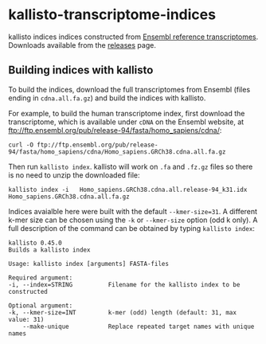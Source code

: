 # kallisto-transcriptome-indices
kallisto indices indices constructed from [Ensembl reference transcriptomes](https://uswest.ensembl.org/info/data/ftp/index.html). Downloads available from the [releases](https://github.com/pachterlab/kallisto-transcriptome-indices/releases) page.


## Building indices with kallisto

To build the indices, download the full transcriptomes from Ensembl (files ending in `cdna.all.fa.gz`) and build the indices with kallisto.

For example, to build the human transcriptome index, first download the transcriptome, which is available under `cDNA` on the Ensembl website, at ftp://ftp.ensembl.org/pub/release-94/fasta/homo_sapiens/cdna/:

```
curl -O ftp://ftp.ensembl.org/pub/release-94/fasta/homo_sapiens/cdna/Homo_sapiens.GRCh38.cdna.all.fa.gz
```

Then run `kallisto index`. kallisto will work on `.fa` and `.fz.gz` files so there is no need to unzip the downloaded file:

```
kallisto index -i 	Homo_sapiens.GRCh38.cdna.all.release-94_k31.idx	Homo_sapiens.GRCh38.cdna.all.fa.gz
```

Indices avaialble here were built with the default `--kmer-size=31`. 
A different k-mer size can be chosen using the `-k` or `--kmer-size` option (odd k only). A full description of the command can be obtained by typing `kallisto index`:

```
kallisto 0.45.0
Builds a kallisto index

Usage: kallisto index [arguments] FASTA-files

Required argument:
-i, --index=STRING          Filename for the kallisto index to be constructed 

Optional argument:
-k, --kmer-size=INT         k-mer (odd) length (default: 31, max value: 31)
    --make-unique           Replace repeated target names with unique names
```
